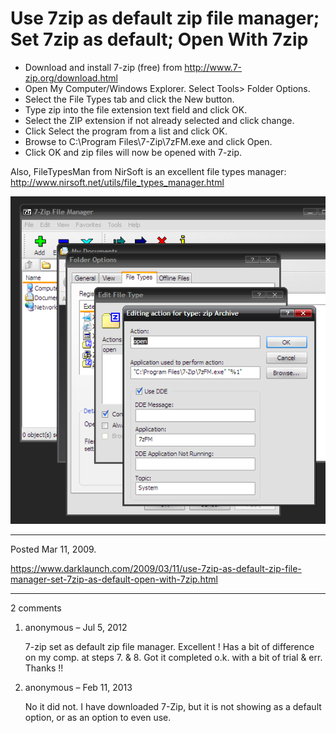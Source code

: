 # Use 7zip as default zip file manager; Set 7zip as default; Open With 7zip


* Download and install 7-zip (free) from http://www.7-zip.org/download.html
* Open My Computer/Windows Explorer. Select Tools> Folder Options.
* Select the File Types tab and click the New button.
* Type zip into the file extension text field and click OK.
* Select the ZIP extension if not already selected and click change.
* Click Select the program from a list and click OK.
* Browse to C:\Program Files\7-Zip\7zFM.exe and click Open.
* Click OK and zip files will now be opened with 7-zip.

Also, FileTypesMan from NirSoft is an excellent file types manager:
http://www.nirsoft.net/utils/file_types_manager.html

<img alt="" src="/img/uploads/2011-11/7zip-default-zip-file-manager.png" />

---

Posted Mar 11, 2009.

https://www.darklaunch.com/2009/03/11/use-7zip-as-default-zip-file-manager-set-7zip-as-default-open-with-7zip.html

---

2 comments

<ol><li><div>

anonymous &ndash; Jul 5, 2012<div>

7-zip set as default zip file manager. Excellent ! Has a bit of difference on my comp. at steps 7. & 8. Got it completed o.k. with a bit of trial & err. Thanks !!

</div></div></li><li><div>

anonymous &ndash; Feb 11, 2013<div>

No it did not. I have downloaded 7-Zip, but it is not showing as a default option, or as an option to even use.

</div></div></li></ol>
